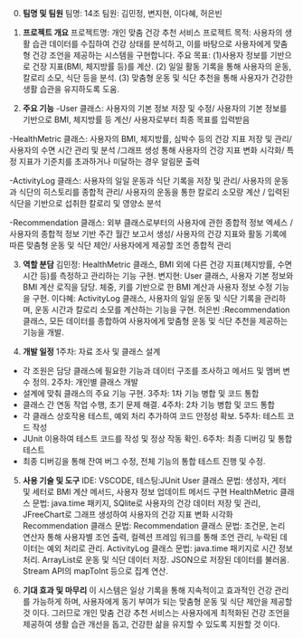 0. **팀명 및 팀원**
팀명: 14조
팀원: 김민정, 변지현, 이다혜, 허은빈

1. **프로젝트 개요**
프로젝트명: 개인 맞춤 건강 추천 서비스
프로젝트 목적: 사용자의 생활 습관 데이터를 수집하여 건강 상태를 분석하고, 이를 바탕으로 사용자에게 맞춤형 건강 조언을 제공하는 시스템을 구현합니다.
주요 목표:
(1)사용자 정보를 기반으로 건장 지표(BMI, 체지방률 등)를 계산.
(2) 일일 활동 기록을 통해 사용자의 운동, 칼로리 소모, 식단 등을 분석.
(3) 맞춤형 운동 및 식단 추천을 통해 사용자가 건강한 생활 습관을 유지하도록 도움.

2. **주요 기능**
-User 클래스: 사용자의 기본 정보 저장 및 수정/ 사용자의 기본 정보를 기반으로 BMI, 체지방률 등 계산/ 사용자로부터 최종 목표를 입력받음 

-HealthMetric 클래스: 사용자의 BMI, 체지방률, 심박수 등의 건강 지표 저장 및 관리/ 사용자의 수면 시간 관리 및 분석 /그래프 생성 통해 사용자의 건강 지표 변화 시각화/ 특정 지표가 기준치를 초과하거나 미달하는 경우 알림문 출력

-ActivityLog 클래스: 사용자의 일일 운동과 식단 기록을 저장 및 관리/ 사용자의 운동과 식단의 히스토리를 종합적 관리/ 사용자의 운동을 통한 칼로리 소모량 계산 / 입력된 식단을 기반으로 섭취한 칼로리 및 영양소 분석

-Recommendation 클래스: 외부 클래스로부터의 사용자에 관한 종합적 정보 엑세스 / 사용자의 종합적 정보 기반 주간 월간 보고서 생성/ 사용자의 건강 지표와 활동 기록에 따른 맞춤형 운동 및 식단 제안/ 사용자에게 제공할 조언 종합적 관리

3. **역할 분담**
김민정: HealthMetric 클래스, BMI 외에 다른 건강 지표(체지방률, 수면 시간 등)를 측정하고 관리하는 기능 구현.
변지현: User 클래스, 사용자 기본 정보와 BMI 계산 로직을 담당. 체중, 키를 기반으로 한 BMI 계산과 사용자 정보 수정 기능을 구현.
이다혜: ActivityLog 클래스, 사용자의 일일 운동 및 식단 기록을 관리하며, 운동 시간과 칼로리 소모를 계산하는 기능을 구현.
허은빈 :Recommendation 클래스, 모든 데이터를 종합하여 사용자에게 맞춤형 운동 및 식단 추천을 제공하는 기능을 개발.

4. **개발 일정**
1주차: 자료 조사 및 클래스 설계
- 각 조원은 담당 클래스에 필요한 기능과 데이터 구조를 조사하고 메서드 및 멤버 변수 정의.
2주차: 개인별 클래스 개발
- 설계에 맞춰 클래스의 주요 기능 구현.
3주차: 1차 기능 병합 및 코드 통합
- 클래스 간 연동 작업 수행, 초기 문제 해결.
4주차: 2차 기능 병합 및 코드 통합
- 각 클래스 상호작용 테스트, 예외 처리 추가하여 코드 안정성 확보.
5주차: 테스트 코드 작성
- JUnit 이용하여 테스트 코드를 작성 및 정상 작동 확인.
6주차: 최종 디버깅 및 통합 테스트
- 최종 디버깅을 통해 잔여 버그 수정, 전체 기능의 통합 테스트 진행 및 수정.

5. **사용 기술 및 도구**
 IDE: VSCODE, 테스팅:JUnit 
 User 클래스 문법: 생성자, 게터 및 세터로 BMI 계산 메서드, 사용자 정보 업데이트 메서드 구현
 HealthMetric 클래스 문법: java.time 패키지, SQlite로 사용자의 건강 데이터 저장 및 관리, JFreeChart로 그래프 생성하여 사용자의 건강 지표 변화 시각화
 Recommendation 클래스 문법: Recommendation 클래스 문법: 조건문, 논리 연산자 통해 사용자별 조언 출력, 컬렉션 프레임 워크를 통해 조언 관리, 누락된 데이터는 예외 처리로 관리. 
 ActivityLog 클래스 문법: java.time 패키지로 시간 정보 처리. ArrayList로 운동 및 식단 데이터 저장. JSON으로 저장된 데이터를 불러옴. Stream API의 mapToInt 등으로 집계 연산.
 
6. **기대 효과 및 마무리**
이 시스템은 일상 기록을 통해 지속적이고 효과적인 건강 관리를 가능하게 하며, 사용자에게 동기 부여가 되는 맞춤형 운동 및 식단 제안을 제공할 것 이다.
그러므로 개인 맞춤 건강 추천 서비스는 사용자에게 최적화된 건강 조언을 제공하여 생활 습관 개선을 돕고, 건강한 삶을 유지할 수 있도록 지원할 것 이다. 